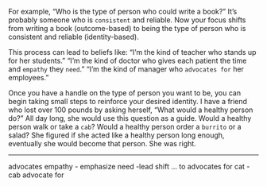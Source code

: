 For example, “Who is the type of person who could write a book?”
It’s probably someone who is `consistent` and reliable. Now your focus
shifts from writing a book (outcome-based) to being the type of person
who is consistent and reliable (identity-based).

This process can lead to beliefs like:
“I’m the kind of teacher who stands up for her students.”
“I’m the kind of doctor who gives each patient the time and
`empathy` they `need`.”
“I’m the kind of manager who `advocates for` her employees.”

Once you have a handle on the type of person you want to be, you
can begin taking small steps to reinforce your desired identity. I have a
friend who lost over 100 pounds by asking herself, “What would a
healthy person do?” All day long, she would use this question as a
guide. Would a healthy person walk or take a `cab`? Would a healthy
person order a `burrito` or a salad? She figured if she acted like a
healthy person long enough, eventually she would become that person.
She was right.

---
advocates
empathy - emphasize
need -lead
shift ... to
advocates for
cat - cab
advocate for 